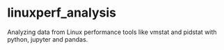 # linuxperf_analysis
Analyzing data from Linux performance tools like vmstat and pidstat with python, jupyter and pandas.
